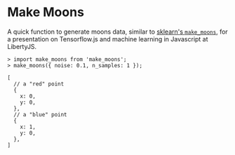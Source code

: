 # Make Moons

A quick function to generate moons data, similar to [sklearn's `make_moons`](http://scikit-learn.org/stable/modules/generated/sklearn.datasets.make_moons.html),
 for a presentation on Tensorflow.js and machine learning in Javascript at LibertyJS.

```
> import make_moons from 'make_moons';
> make_moons({ noise: 0.1, n_samples: 1 });

[
  // a "red" point
  {
    x: 0,
    y: 0,
  },
  // a "blue" point
  {
    x: 1,
    y: 0,
  },
]
```
